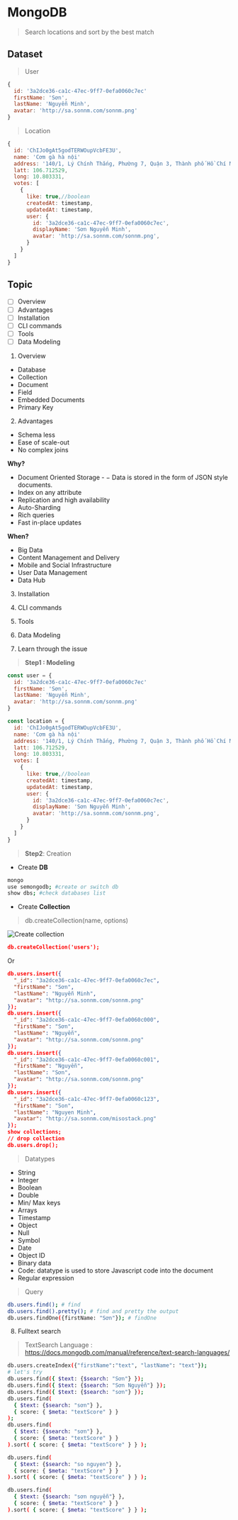# MongoDB

> Search locations and sort by the best match

## Dataset

> User

```javascript
{
  id: '3a2dce36-ca1c-47ec-9ff7-0efa0060c7ec'
  firstName: 'Sơn',
  lastName: 'Nguyễn Minh',
  avatar: 'http://sa.sonnm.com/sonnm.png'
}
```

> Location

```javascript
{
  id: 'ChIJo0gAt5godTERWOupVcbFE3U',
  name: 'Cơm gà hà nội'
  address: '140/1, Lý Chính Thắng, Phường 7, Quận 3, Thành phố Hồ Chí Minh, Vietnam',
  latt: 106.712529,
  long: 10.803331,
  votes: [
    {
      like: true,//boolean
      createdAt: timestamp,
      updatedAt: timestamp,
      user: {
        id: '3a2dce36-ca1c-47ec-9ff7-0efa0060c7ec',
        displayName: 'Sơn Nguyễn Minh',
        avatar: 'http://sa.sonnm.com/sonnm.png',
      }
    }
  ]
}
```

## Topic

- [ ] Overview
- [ ] Advantages
- [ ] Installation
- [ ] CLI commands
- [ ] Tools
- [ ] Data Modeling

1. Overview

- Database
- Collection
- Document
- Field
- Embedded Documents
- Primary Key

2. Advantages

- Schema less
- Ease of scale-out
- No complex joins

**Why?**

- Document Oriented Storage - − Data is stored in the form of JSON style documents.
- Index on any attribute
- Replication and high availability
- Auto-Sharding
- Rich queries
- Fast in-place updates

**When?**

- Big Data
- Content Management and Delivery
- Mobile and Social Infrastructure
- User Data Management
- Data Hub

3. Installation

4. CLI commands

5. Tools

6. Data Modeling

7. Learn through the issue

> **Step1 : Modeling**

```javascript
const user = {
  id: '3a2dce36-ca1c-47ec-9ff7-0efa0060c7ec'
  firstName: 'Sơn',
  lastName: 'Nguyễn Minh',
  avatar: 'http://sa.sonnm.com/sonnm.png'
}

const location = {
  id: 'ChIJo0gAt5godTERWOupVcbFE3U',
  name: 'Cơm gà hà nội'
  address: '140/1, Lý Chính Thắng, Phường 7, Quận 3, Thành phố Hồ Chí Minh, Vietnam',
  latt: 106.712529,
  long: 10.803331,
  votes: [
    {
      like: true,//boolean
      createdAt: timestamp,
      updatedAt: timestamp,
      user: {
        id: '3a2dce36-ca1c-47ec-9ff7-0efa0060c7ec',
        displayName: 'Sơn Nguyễn Minh',
        avatar: 'http://sa.sonnm.com/sonnm.png',
      }
    }
  ]
}
```

> **Step2**: Creation

- Create **DB**

```bash
mongo
use semongodb; #create or switch db
show dbs; #check databases list
```

- Create **Collection**

> db.createCollection(name, options)

![Create collection](./assets/mongodb-create-collection.png)

```json
db.createCollection('users');
```

Or

```json
db.users.insert({
  "_id": "3a2dce36-ca1c-47ec-9ff7-0efa0060c7ec",
  "firstName": "Sơn",
  "lastName": "Nguyễn Minh",
  "avatar": "http://sa.sonnm.com/sonnm.png"
});
db.users.insert({
  "_id": "3a2dce36-ca1c-47ec-9ff7-0efa0060c000",
  "firstName": "Sơn",
  "lastName": "Nguyễn",
  "avatar": "http://sa.sonnm.com/sonnm.png"
});
db.users.insert({
  "_id": "3a2dce36-ca1c-47ec-9ff7-0efa0060c001",
  "firstName": "Nguyễn",
  "lastName": "Sơn",
  "avatar": "http://sa.sonnm.com/sonnm.png"
});
db.users.insert({
  "_id": "3a2dce36-ca1c-47ec-9ff7-0efa0060c123",
  "firstName": "Son",
  "lastName": "Nguyen Minh",
  "avatar": "http://sa.sonnm.com/misostack.png"
});
show collections;
// drop collection
db.users.drop();
```

> Datatypes

- String
- Integer
- Boolean
- Double
- Min/ Max keys
- Arrays
- Timestamp
- Object
- Null
- Symbol
- Date
- Object ID
- Binary data
- Code: datatype is used to store Javascript code into the document
- Regular expression

> Query

```bash
db.users.find(); # find
db.users.find().pretty(); # find and pretty the output
db.users.findOne({firstName: "Sơn"}); # findOne
```

8. Fulltext search

> TextSearch Language : https://docs.mongodb.com/manual/reference/text-search-languages/

```bash
db.users.createIndex({"firstName":"text", "lastName": "text"});
# let's try
db.users.find({ $text: {$search: "Sơn"} });
db.users.find({ $text: {$search: "Sơn Nguyễn"} });
db.users.find({ $text: {$search: "sơn"} });
db.users.find(
  { $text: {$search: "sơn"} },
  { score: { $meta: "textScore" } }
);
db.users.find(
  { $text: {$search: "sơn"} },
  { score: { $meta: "textScore" } }
).sort( { score: { $meta: "textScore" } } );

db.users.find(
  { $text: {$search: "so nguyen"} },
  { score: { $meta: "textScore" } }
).sort( { score: { $meta: "textScore" } } );

db.users.find(
  { $text: {$search: "sơn nguyễn"} },
  { score: { $meta: "textScore" } }
).sort( { score: { $meta: "textScore" } } );

```
